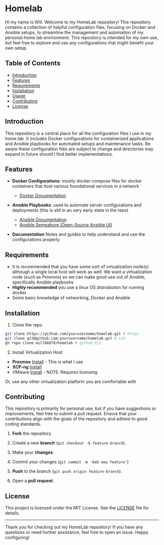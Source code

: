 # Homelab
Hi my name is Will. Welcome to my HomeLab repository! This repository contains a collection of helpful configuration files, focusing on Docker and Ansible setups, to streamline the management and automation of my personal home lab environment. This repository is intended for my own use, but feel free to explore and use any configurations that might benefit your own setup.

## Table of Contents
* [Introduction](#introduction)
* [Features](#features)
* [Requirements](#requirements)
* [Installation](#installation)
* [Usage](#usage)
* [Contributing](#contributing)
* [License](#license)

## Introduction
This repository is a central place for all the configuration files I use in my home lab. It includes Docker configurations for containerized applications and Ansible playbooks for automated setups and maintenance tasks. Be aware these configuration files are subject to change and directories may expand in future should I find better implementations.

## Features
* **Docker Configurations**: mostly docker compose files for docker containers that host various foundational services in a network

    * <a href="https://docs.docker.com/" target="_blank" rel="noopener noreferrer">Docker Documentation</a>

* **Ansible Playbooks**: used to automate server configurations and deployments (this is still in an very early state in the repo)

    * <a href="https://docs.ansible.com/" target="_blank" rel="noopener noreferrer">Ansible Documentation</a>
    * <a href="https://github.com/semaphoreui/semaphore" target="_blank" rel="noopener noreferrer">Ansible Sempahore (Open-Source Ansible UI)</a>
* **Documentation** Notes and guides to help understand and use the configurations properly

## Requirements
* It is recommended that you have some sort of virtualization node(s) although a single local host will work as well. We want a virtualization node (such as Proxmox) so we can make good use out of Ansible, specifically Ansible playbooks
* **Highly recommended** you use a linux OS distrobution for running docker
* Some basic knowledge of networking, Docker and Ansible

## Installation
1. Clone the repo
```bash
git clone https://github.com/yourusername/homelab.git # https
git clone git@github.com:yourusername/homelab.git # ssh
gh repo clone willb6879/homelab # github CLI
```

2. Install Virtualization Host
* **Proxmox** <a href="https://www.proxmox.com/en/proxmox-virtual-environment/get-started" target="_blank" rel="noopener noreferrer">Install</a> - This is what I use
* **XCP-ng** <a href="https://docs.xcp-ng.org/installation/install-xcp-ng/" target="_blank" rel="noopener noreferrer">Install</a>
* VMware <a href="https://www.vmware.com/tryvmware_tpl/hypervisor7.html" target="_blank" rel="noopener noreferrer">Install</a>  - NOTE: Requires licensing


Or, use any other virtualization platform you are comfortable with

## Contributing
This repository is primarily for personal use, but if you have suggestions or improvements, feel free to submit a pull request. Ensure that your contributions align with the goals of the repository and adhere to good coding standards.

1. **Fork** the repository.

2.  Create a new **branch** (```git checkout -b feature-branch```).

3. Make your **changes**.
4. Commit your changes (```git commit -m 'Add new feature'```)
5. **Push** to the branch (```git push origin feature-branch```).
6. Open a **pull request**.

## License
This project is licensed under the MIT License. See the [LICENSE](https://github.com/willb6879/homelab/blob/main/LICENSE) file for details.


---

Thank you for checking out my HomeLab repository! If you have any questions or need further assistance, feel free to open an issue. Happy configuring!
